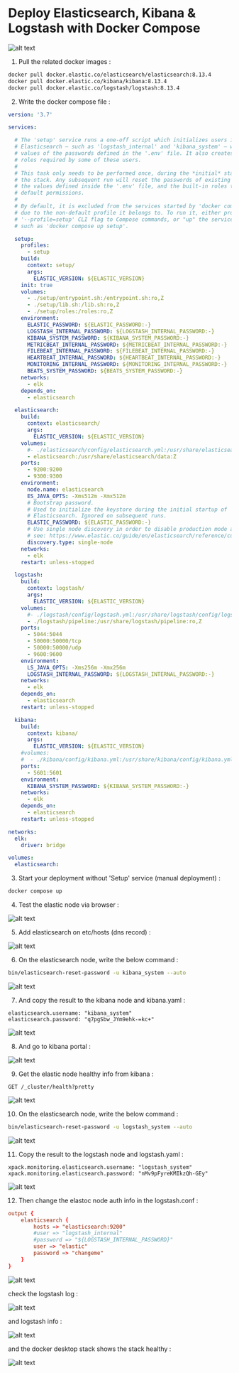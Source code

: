 # Deploy Elasticsearch, Kibana &amp; Logstash with Docker Compose

![alt text](https://raw.githubusercontent.com/kayvansol/elasticsearch/main/img/0.png?raw=true)

1) Pull the related docker images :
```bash
docker pull docker.elastic.co/elasticsearch/elasticsearch:8.13.4
docker pull docker.elastic.co/kibana/kibana:8.13.4
docker pull docker.elastic.co/logstash/logstash:8.13.4
```

2) Write the docker compose file :
```yaml
version: '3.7'

services:

  # The 'setup' service runs a one-off script which initializes users inside
  # Elasticsearch — such as 'logstash_internal' and 'kibana_system' — with the
  # values of the passwords defined in the '.env' file. It also creates the
  # roles required by some of these users.
  #
  # This task only needs to be performed once, during the *initial* startup of
  # the stack. Any subsequent run will reset the passwords of existing users to
  # the values defined inside the '.env' file, and the built-in roles to their
  # default permissions.
  #
  # By default, it is excluded from the services started by 'docker compose up'
  # due to the non-default profile it belongs to. To run it, either provide the
  # '--profile=setup' CLI flag to Compose commands, or "up" the service by name
  # such as 'docker compose up setup'.

  setup:
    profiles:
      - setup
    build:
      context: setup/
      args:
        ELASTIC_VERSION: ${ELASTIC_VERSION}
    init: true
    volumes:
      - ./setup/entrypoint.sh:/entrypoint.sh:ro,Z
      - ./setup/lib.sh:/lib.sh:ro,Z
      - ./setup/roles:/roles:ro,Z
    environment:
      ELASTIC_PASSWORD: ${ELASTIC_PASSWORD:-}
      LOGSTASH_INTERNAL_PASSWORD: ${LOGSTASH_INTERNAL_PASSWORD:-}
      KIBANA_SYSTEM_PASSWORD: ${KIBANA_SYSTEM_PASSWORD:-}
      METRICBEAT_INTERNAL_PASSWORD: ${METRICBEAT_INTERNAL_PASSWORD:-}
      FILEBEAT_INTERNAL_PASSWORD: ${FILEBEAT_INTERNAL_PASSWORD:-}
      HEARTBEAT_INTERNAL_PASSWORD: ${HEARTBEAT_INTERNAL_PASSWORD:-}
      MONITORING_INTERNAL_PASSWORD: ${MONITORING_INTERNAL_PASSWORD:-}
      BEATS_SYSTEM_PASSWORD: ${BEATS_SYSTEM_PASSWORD:-}
    networks:
      - elk
    depends_on:
      - elasticsearch

  elasticsearch:
    build:
      context: elasticsearch/
      args:
        ELASTIC_VERSION: ${ELASTIC_VERSION}
    volumes:
      #- ./elasticsearch/config/elasticsearch.yml:/usr/share/elasticsearch/config/elasticsearch.yml:ro,Z
      - elasticsearch:/usr/share/elasticsearch/data:Z
    ports:
      - 9200:9200
      - 9300:9300
    environment:
      node.name: elasticsearch
      ES_JAVA_OPTS: -Xms512m -Xmx512m
      # Bootstrap password.
      # Used to initialize the keystore during the initial startup of
      # Elasticsearch. Ignored on subsequent runs.
      ELASTIC_PASSWORD: ${ELASTIC_PASSWORD:-}
      # Use single node discovery in order to disable production mode and avoid bootstrap checks.
      # see: https://www.elastic.co/guide/en/elasticsearch/reference/current/bootstrap-checks.html
      discovery.type: single-node
    networks:
      - elk
    restart: unless-stopped

  logstash:
    build:
      context: logstash/
      args:
        ELASTIC_VERSION: ${ELASTIC_VERSION}
    volumes:
      #- ./logstash/config/logstash.yml:/usr/share/logstash/config/logstash.yml:ro,Z
      - ./logstash/pipeline:/usr/share/logstash/pipeline:ro,Z
    ports:
      - 5044:5044
      - 50000:50000/tcp
      - 50000:50000/udp
      - 9600:9600
    environment:
      LS_JAVA_OPTS: -Xms256m -Xmx256m
      LOGSTASH_INTERNAL_PASSWORD: ${LOGSTASH_INTERNAL_PASSWORD:-}
    networks:
      - elk
    depends_on:
      - elasticsearch
    restart: unless-stopped

  kibana:
    build:
      context: kibana/
      args:
        ELASTIC_VERSION: ${ELASTIC_VERSION}
    #volumes:
    #  - ./kibana/config/kibana.yml:/usr/share/kibana/config/kibana.yml:ro,Z
    ports:
      - 5601:5601
    environment:
      KIBANA_SYSTEM_PASSWORD: ${KIBANA_SYSTEM_PASSWORD:-}
    networks:
      - elk
    depends_on:
      - elasticsearch
    restart: unless-stopped

networks:
  elk:
    driver: bridge

volumes:
  elasticsearch:

```

3) Start your deployment without 'Setup' service (manual deployment) :
```bash
docker compose up
```

4) Test the elastic node via browser :

![alt text](https://raw.githubusercontent.com/kayvansol/elasticsearch/main/img/1.png?raw=true)

5) Add elasticsearch on etc/hosts (dns record) :

![alt text](https://raw.githubusercontent.com/kayvansol/elasticsearch/main/img/2.png?raw=true)

6) On the elasticsearch node, write the below command :
```bash
bin/elasticsearch-reset-password -u kibana_system --auto
```

![alt text](https://raw.githubusercontent.com/kayvansol/elasticsearch/main/img/3.png?raw=true)

7) And copy the result to the kibana node and kibana.yaml :
```
elasticsearch.username: "kibana_system"
elasticsearch.password: "q7pgSbw_JYm9ehk-=kc+"
```

![alt text](https://raw.githubusercontent.com/kayvansol/elasticsearch/main/img/4.png?raw=true)

8) And go to kibana portal :

![alt text](https://raw.githubusercontent.com/kayvansol/elasticsearch/main/img/5.png?raw=true)

9) Get the elastic node healthy info from kibana :
```
GET /_cluster/health?pretty
```

![alt text](https://raw.githubusercontent.com/kayvansol/elasticsearch/main/img/6.png?raw=true)


10) On the elasticsearch node, write the below command :
```bash
bin/elasticsearch-reset-password -u logstash_system --auto
```

![alt text](https://raw.githubusercontent.com/kayvansol/elasticsearch/main/img/7.png?raw=true)

11) Copy the result to the logstash node and logstash.yaml :
```
xpack.monitoring.elasticsearch.username: "logstash_system"
xpack.monitoring.elasticsearch.password: "nMv9pFyreKMIkzQh-GEy"
```

![alt text](https://raw.githubusercontent.com/kayvansol/elasticsearch/main/img/8.png?raw=true)

12) Then change the elastoc node auth info in the logstash.conf :
```conf
output {
	elasticsearch {
		hosts => "elasticsearch:9200"
		#user => "logstash_internal"
		#password => "${LOGSTASH_INTERNAL_PASSWORD}"
		user => "elastic"
		password => "changeme"
	}
}
```

![alt text](https://raw.githubusercontent.com/kayvansol/elasticsearch/main/img/9.png?raw=true)

check the logstash log :

![alt text](https://raw.githubusercontent.com/kayvansol/elasticsearch/main/img/10.png?raw=true)

and logstash info :

![alt text](https://raw.githubusercontent.com/kayvansol/elasticsearch/main/img/11.png?raw=true)

and the docker desktop stack shows the stack healthy :

![alt text](https://raw.githubusercontent.com/kayvansol/elasticsearch/main/img/12.png?raw=true)

